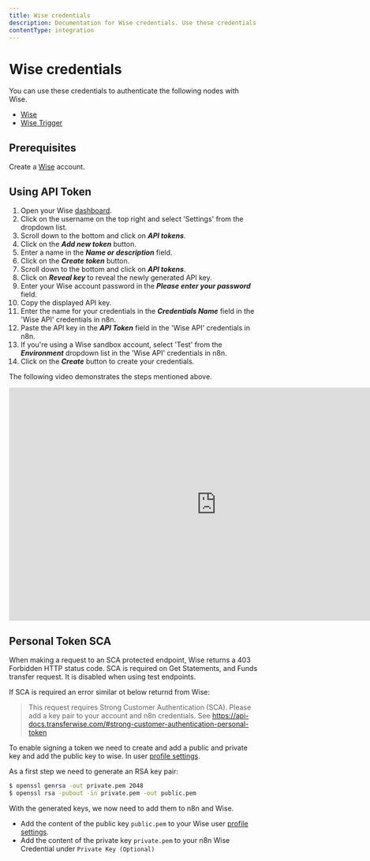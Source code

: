 ```yaml
---
title: Wise credentials
description: Documentation for Wise credentials. Use these credentials to authenticate Wise in n8n, a workflow automation platform.
contentType: integration
---
```


# Wise credentials

You can use these credentials to authenticate the following nodes with Wise.

- [Wise](/integrations/builtin/app-nodes/n8n-nodes-base.wise/)
- [Wise Trigger](/integrations/builtin/trigger-nodes/n8n-nodes-base.wisetrigger/)

## Prerequisites

Create a [Wise](https://wise.com/) account.

## Using API Token

1. Open your Wise [dashboard](https://wise.com/user/account/).
2. Click on the username on the top right and select 'Settings' from the dropdown list.
3. Scroll down to the bottom and click on ***API tokens***.
4. Click on the ***Add new token*** button.
5. Enter a name in the ***Name or description*** field.
6. Click on the ***Create token*** button.
7. Scroll down to the bottom and click on ***API tokens***.
8. Click on ***Reveal key*** to reveal the newly generated API key.
9. Enter your Wise account password in the ***Please enter your password*** field.
10. Copy the displayed API key.
11. Enter the name for your credentials in the ***Credentials Name*** field in the 'Wise API' credentials in n8n.
12. Paste the API key in the ***API Token*** field in the 'Wise API' credentials in n8n.
13. If you're using a Wise sandbox account, select 'Test' from the ***Environment*** dropdown list in the 'Wise API' credentials in n8n.
14. Click on the ***Create*** button to create your credentials.

The following video demonstrates the steps mentioned above.

<div class="video-container">
<iframe width="840" height="472.5" src="https://www.youtube.com/embed/hys2lDEScUE" frameborder="0" allow="accelerometer; autoplay; clipboard-write; encrypted-media; gyroscope; picture-in-picture" allowfullscreen></iframe>
</div>


## Personal Token SCA

When making a request to an SCA protected endpoint, Wise returns a 403 Forbidden HTTP status code.
SCA is required on Get Statements, and Funds transfer request. It is disabled when using test endpoints.

If SCA is required an error similar ot below returnd from Wise: 

> This request requires Strong Customer Authentication (SCA). Please add a key pair to your account and n8n credentials. See https://api-docs.transferwise.com/#strong-customer-authentication-personal-token


To enable signing a token we need to create and add a public and private key  and add the public key to wise. In user [profile settings](https://wise.com/settings/public-keys).

As a first step we need to generate an RSA key pair:

```sh
$ openssl genrsa -out private.pem 2048 
$ openssl rsa -pubout -in private.pem -out public.pem
```
With the generated keys, we now need to add them to n8n and Wise.

- Add the content of the public key `public.pem` to your Wise user [profile settings](https://wise.com/settings/public-keys).
- Add the content of the private key `private.pem` to your n8n Wise Credential under `Private Key (Optional)`



